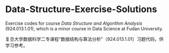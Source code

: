 # Data-Structure-Exercise-Solutions

Exercise codes for course *Data Structure and Algorithm Analysis* (924.013.1.01), 
which is a minor course in Data Science at Fudan University.

复旦大学数据科学二专课程“数据结构与算法分析”（924.013.1.01）习题代码，供学习参考。
